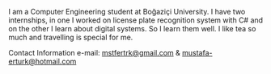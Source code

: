 I am a Computer Engineering student at Boğaziçi University. I have two internships, in one I worked on license plate recognition system with C# and on the other I learn about digital systems. So I learn them well. I like tea so much and travelling is special for me.

Contact Information
e-mail: mstfertrk@gmail.com & mustafa-erturk@hotmail.com